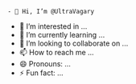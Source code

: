     - 👋 Hi, I’m @UltraVagary
- 👀 I’m interested in ...
- 🌱 I’m currently learning ...
- 💞️ I’m looking to collaborate on ...
- 📫 How to reach me ...
- 😄 Pronouns: ...
- ⚡ Fun fact: ...

<!---
UltraVagary/UltraVagary is a ✨ special ✨ repository because its `README.md` (this file) appears on your GitHub profile.
You can click the Preview link to take a look at your changes.
--->
